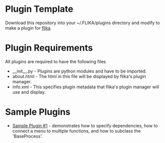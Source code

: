 # Plugin Template

Download this repository into your ~/.FLIKA/plugins directory and modify to make a plugin for [flika](https://github.com/flika-org/flika).

# Plugin Requirements
All plugins are required to have the following files
- \_\_init__.py - Plugins are python modules and have to be imported.
- about.html - The html in this file will be displayed by flika's plugin manager.
- info.xml - This specifies plugin metadata that flika's plugin manager will use and display.

# Sample Plugins
- [Sample Plugin #1](https://github.com/flika-org/sample_plugin_1) - demonstrates how to specify dependencies, how to connect a menu to multiple functions, and how to subclass the 'BaseProcess'.
